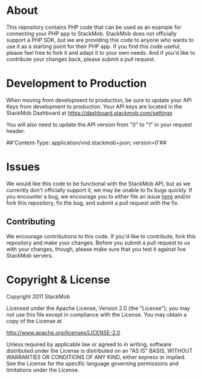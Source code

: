 # About
This repository contains PHP code that can be used as an example for connecting your PHP app to StackMob. 
StackMob does not officially support a PHP SDK, but we are providing this code to anyone who wants to use it as a starting point for their PHP app.
If you find this code useful, please feel free to fork it and adapt it to your own needs. And if you'd like to contribute your changes back, please submit a pull request.

# Development to Production
When moving from development to production, be sure to update your API Keys from development to production.  Your API keys are located in the StackMob Dashboard at https://dashboard.stackmob.com/settings

You will also need to update the API version from "0" to "1" in your request header.

##'Content-Type: application/vnd.stackmob+json; version=0'##

# Issues
We would like this code to be functional with the StackMob API, but as we currently don't officially support it, we may be unable to fix bugs quickly. If you encounter a bug, we encourage you to either file an issue [here](https://github.com/stackmob/stackmob-php-examples/issues) and/or fork this repository, fix the bug, and submit a pull request with the fix.

## Contributing
We encourage contributions to this code. If you'd like to contribute, fork this repository and make your changes. Before you submit a pull request to us with your changes, though, please make sure that you test it against live StackMob servers.

# Copyright & License

Copyright 2011 StackMob

Licensed under the Apache License, Version 2.0 (the "License");
you may not use this file except in compliance with the License.
You may obtain a copy of the License at

http://www.apache.org/licenses/LICENSE-2.0

Unless required by applicable law or agreed to in writing, software
distributed under the License is distributed on an "AS IS" BASIS,
WITHOUT WARRANTIES OR CONDITIONS OF ANY KIND, either express or implied.
See the License for the specific language governing permissions and
limitations under the License.
